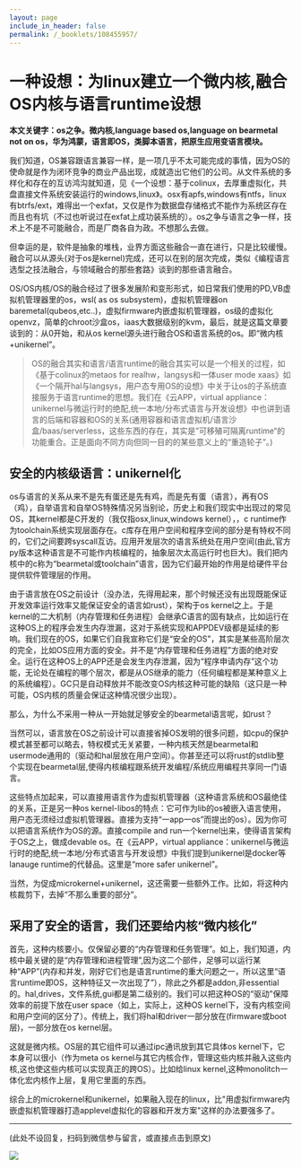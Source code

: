 ```yaml
---
layout: page
include_in_header: false
permalink: /_booklets/108455957/
---
```

一种设想：为linux建立一个微内核,融合OS内核与语言runtime设想
=====

__本文关键字：os之争。微内核,language based os,language on bearmetal not on os，华为鸿蒙，语言即OS，类脚本语言，把原生应用变语言模块。__

我们知道，OS兼容跟语言兼容一样，是一项几乎不太可能完成的事情，因为OS的使命就是作为闭环竞争的商业产品出现，成就造出它他们的公司。从文件系统的多样化和存在的互访鸿沟就知道，见《一个设想：基于colinux，去厚重虚拟化，共盘直接文件系统安装运行的windows,linux》。osx有apfs,windows有ntfs，linux有btrfs/ext，难得出一个exfat，又仅是作为数据盘存储格式不能作为系统区存在而且也有坑（不过也听说过在exfat上成功装系统的）。os之争与语言之争一样，技术上不是不可能融合，而是厂商各自为政。不想那么去做。

但幸运的是，软件是抽象的堆栈，业界方面这些融合一直在进行，只是比较缓慢。融合可以从源头(对于os是kernel)完成，还可以在别的层次完成，类似《编程语言选型之技法融合，与领域融合的那些套路》谈到的那些语言融合。

OS/OS内核/OS的融合经过了很多发展阶和变形形式，如日常我们使用的PD,VB虚拟机管理器里的os，wsl( as os subsystem)，虚拟机管理器on baremetal(qubeos,etc..)，虚拟firmware内嵌虚拟机管理器，os级的虚拟化openvz，简单的chroot沙盒os，iaas大数据级别的kvm，最后，就是这篇文章要谈到的：从0开始，和从os kernel源头进行融合OS和语言系统的os。即“微内核+unikernel”。

> OS的融合其实和语言/语言runtime的融合其实可以是一个相关的过程，如《基于colinux的metaos for realhw，langsys和一体user mode xaas》如《一个隔开hal与langsys，用户态专用OS的设想》中关于让os的子系统直接服务于语言runtime的思想。我们在《云APP，virtual appliance：unikernel与微运行时的绝配,统一本地/分布式语言与开发设想》中也讲到语言的后端和容器和OS的关系(通用容器和语言虚拟机/语言沙盒/baas/serverless，这些东西的存在，其实是”可移殖可隔离runtime“的功能重合。正是面向不同方向但同一目的的某些意义上的“重造轮子”。)


安全的内核级语言：unikernel化
-----

os与语言的关系从来不是先有蛋还是先有鸡，而是先有蛋（语言），再有OS（鸡），自举语言和自举OS特殊情况另当别论，历史上和我们现实中出现过的常见OS，其kernel都是C开发的（我仅指osx,linux,windows kernel），，c runtime作为toolchain系统实现层面存在。c库存在用户空间和程序空间的部分是有特权不同的，它们之间要跨syscall互访。应用开发层次的语言系统处在用户空间(由此,官方py版本这种语言是不可能作内核编程的，抽象层次太高运行时也巨大)。我们把内核中的c称为“bearmetal或toolchain”语言，因为它们最开始的作用是给硬件平台提供软件管理层的作用。

由于语言放在OS之前设计（没办法，先得用起来，那个时候还没有出现既能保证开发效率运行效率又能保证安全的语言如rust），架构于os kernel之上。于是kernel的二大机制（内存管理和任务进程）会继承C语言的固有缺点，比如运行在这种OS上的程序会发生内存泄漏，这对于系统实现和APPDEV级都是延续的影响。我们现在的OS，如果它们自我宣称它们是“安全的OS”，其实是某些高阶层次的完全，比如OS应用方面的安全。并不是“内存管理和任务进程”方面的绝对安全。运行在这种OS上的APP还是会发生内存泄漏，因为“程序申请内存”这个功能，无论处在编程的哪个层次，都是从OS继承的能力（任何编程都是某种意义上的系统编程）。GC只是自动释放并不能改变OS内核这种可能的缺陷（这只是一种可能，OS内核的质量会保证这种情况很少出现）。

那么，为什么不采用一种从一开始就足够安全的bearmetal语言呢，如rust？

当然可以，语言放在OS之前设计可以直接省掉OS发明的很多问题，如cpu的保护模式甚至都可以略去，特权模式无关紧要，一种内核天然是bearmetal和usermode通用的（驱动和hal层放在用户空间）。你甚至还可以将rust的stdlib整个实现在bearmetal层,使得内核编程跟系统开发编程/系统应用编程共享同一门语言。

这些特点加起来，可以直接用语言作为虚拟机管理器（这种语言系统和OS最绝佳的关系，正是另一种os kernel-libos的特点：它可作为lib的os被嵌入语言使用，用户态无须经过虚拟机管理器。直接为支持“一app一os”而提出的os）。因为你可以把语言系统作为OS的源。直接compile and run一个kernel出来，使得语言架构于OS之上，做成devable os。在《云APP，virtual appliance：unikernel与微运行时的绝配,统一本地/分布式语言与开发设想》中我们提到unikernel是docker等lanauge runtime的代替品。这里是“more safer unikernel”。

当然，为促成microkernel+unikernel，这还需要一些额外工作。比如，将这种内核裁剪下，去掉“不那么重要的部分”。


采用了安全的语言，我们还要给内核“微内核化”
-----

首先，这种内核要小。仅保留必要的“内存管理和任务管理”。如上，我们知道，内核中最关键的是“内存管理和进程管理”,因为这二个部件，足够可以运行某种“APP”(内存和并发，刚好它们也是语言runtime的重大问题之一，所以这里“语言runtime即OS，这种特征又一次出现了”），除此之外都是addon,非essential的。hal,drives，文件系统,gui都是第二级别的。我们可以把这种OS的“驱动”保障效率的前提下放在user space（如上，实际上，这种OS kernel下，没有内核空间和用户空间的区分了）。传统上，我们将hal和driver一部分放在(firmware或boot层)，一部分放在os kernel层。

这就是微内核。OS层的其它组件可以通过ipc通讯放到其它具体os kernel下，它本身可以很小（作为meta os kernel与其它内核合作，管理这些内核并融入这些内核,这也使这些内核可以实现真正的跨OS）。比如给linux kernel,这种monolitch一体化宏内核作上层，复用它里面的东西。

综合上的microkernel和unikernel，如果融入现在的linux，比"用虚拟firmware内嵌虚拟机管理器打造applevel虚拟化的容器和开发方案"这样的办法要强多了。


-------

(此处不设回复，扫码到微信参与留言，或直接点击到原文)

![](/p/108455957/qrcode.png)

<!-- Markdeep: -->
<meta charset="utf-8">
<link rel="stylesheet" href="../../res/aloha.css?">

<script src="../../res/markdeep.min.js" charset="utf-8"></script>






